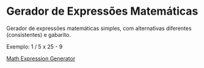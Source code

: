 # Gerador de Expressões Matemáticas

Gerador de expressões matemáticas simples, com alternativas diferentes (consistentes) e gabarito.

Exemplo: 1 / 5 x 25 - 9

[Math Expression Generator](https://packagist.org/packages/gteixeira/math-expression-generator)
